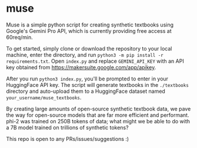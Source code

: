 # muse
Muse is a simple python script for creating synthetic textbooks using Google's Gemini Pro API, which is currently providing free access at 60req/min.

To get started, simply clone or download the repository to your local machine, enter the directory, and run `python3 -m pip install -r requirements.txt`. Open `index.py` and replace `GEMINI_API_KEY` with an API key obtained from https://makersuite.google.com/app/apikey.

After you run `python3 index.py`, you'll be prompted to enter in your HuggingFace API key. The script will generate textbooks in the `./textbooks` directory and auto-upload them to a HuggingFace dataset named `your_username/muse_textbooks`.

By creating large amounts of open-source synthetic textbook data, we pave the way for open-source models that are far more efficient and performant. phi-2 was trained on 250B tokens of data; what might we be able to do with a 7B model trained on trillions of synthetic tokens?

This repo is open to any PRs/issues/suggestions :)
